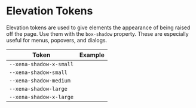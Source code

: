 # Elevation Tokens

Elevation tokens are used to give elements the appearance of being raised off the page. Use them with the `box-shadow` property. These are especially useful for menus, popovers, and dialogs.

| Token                   | Example                                                                            |
| ----------------------- | ---------------------------------------------------------------------------------- |
| `--xena-shadow-x-small` | <div class="elevation-demo" style="box-shadow: var(--xena-shadow-x-small);"></div> |
| `--xena-shadow-small`   | <div class="elevation-demo" style="box-shadow: var(--xena-shadow-small);"></div>   |
| `--xena-shadow-medium`  | <div class="elevation-demo" style="box-shadow: var(--xena-shadow-medium);"></div>  |
| `--xena-shadow-large`   | <div class="elevation-demo" style="box-shadow: var(--xena-shadow-large);"></div>   |
| `--xena-shadow-x-large` | <div class="elevation-demo" style="box-shadow: var(--xena-shadow-x-large);"></div> |
